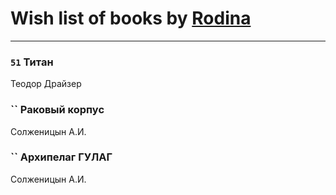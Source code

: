# Wish list of books by [Rodina](https://plus.google.com/u/0/116257964632073652332/)
---

### `51` Титан
Теодор Драйзер

### `` Раковый корпус
Солженицын А.И.

### `` Архипелаг ГУЛАГ
Солженицын А.И.

